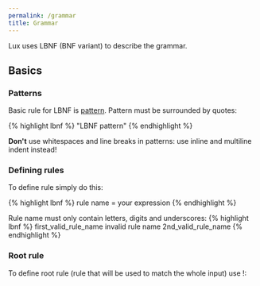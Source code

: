 ```yaml
---
permalink: /grammar
title: Grammar
---
```


Lux uses LBNF (BNF variant) to describe the grammar.

## Basics
### Patterns

Basic rule for LBNF is [pattern](https://www.lua.org/pil/20.2.html). Pattern must be surrounded by quotes:

{% highlight lbnf %}
"LBNF pattern"
{% endhighlight %}

**Don't** use whitespaces and line breaks in patterns: use inline and multiline indent instead!

### Defining rules

To define rule simply do this:

{% highlight lbnf %}
rule name = your expression
{% endhighlight %}

Rule name must only contain letters, digits and underscores:
{% highlight lbnf %}
first_valid_rule_name
invalid rule name
2nd_valid_rule_name
{% endhighlight %}

### Root rule

To define root rule (rule that will be used to match the whole input) use !:
